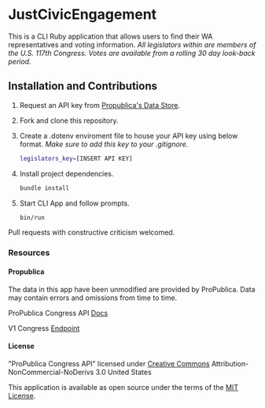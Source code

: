# JustCivicEngagement

This is a CLI Ruby application that allows users to find their WA representatives and voting information. _All legislators within are members of the U.S. 117th Congress. Votes are available from a rolling 30 day look-back period._

## Installation and Contributions

1. Request an API key from [Propublica's Data Store](https://www.propublica.org/datastore/api/propublica-congress-api).
2. Fork and clone this repository.
3. Create a .dotenv enviroment file to house your API key using below format. _Make sure to add this key to your .gitignore._

   ```bash
   legislators_key=[INSERT API KEY]
   ```

4. Install project dependencies.

   ```bash
   bundle install
   ```

5. Start CLI App and follow prompts.

   ```bash
   bin/run
   ```

Pull requests with constructive criticism welcomed.

### Resources

#### Propublica

The data in this app have been unmodified are provided by ProPublica.
Data may contain errors and omissions from time to time.

ProPublica Congress API [Docs](https://projects.propublica.org/api-docs/congress-api/)

V1 Congress [Endpoint](https://api.propublica.org/congress/v1)

#### License

"ProPublica Congress API" licensed under [Creative Commons](https://creativecommons.org/licenses/by-nc-nd/3.0/legalcode) Attribution-NonCommercial-NoDerivs 3.0 United States

This application is available as open source under the terms of the [MIT License](https://opensource.org/licenses/MIT).

